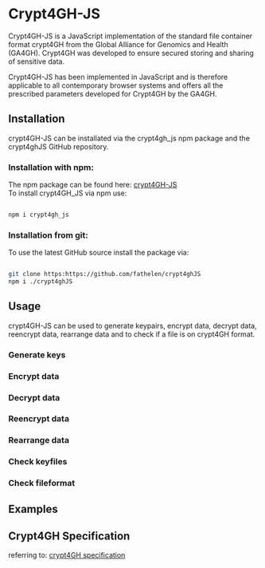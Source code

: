 # Crypt4GH-JS 

Crypt4GH-JS is a JavaScript implementation of the standard file container format crypt4GH from the Global Alliance for Genomics and Health (GA4GH).
Crypt4GH was developed to ensure secured storing and sharing of sensitive data. 

Crypt4GH-JS has been implemented in JavaScript and is therefore applicable to all contemporary browser systems and offers all the prescribed parameters developed for Crypt4GH by the GA4GH.

## Installation 
crypt4GH-JS can be installated via the crypt4gh_js npm package and the crypt4ghJS GitHub repository. 
### Installation with npm: 
The npm package can be found here: [crypt4GH-JS](https://www.npmjs.com/package/crypt4gh_js) <br>
To install crypt4GH_JS via npm use:
```sh

npm i crypt4gh_js

```

 
 ### Installation from git: 
 To use the latest GitHub source install the package via: 
 ```sh

git clone https:https://github.com/fathelen/crypt4ghJS
npm i ./crypt4ghJS

```
 


## Usage 
crypt4GH-JS can be used to generate keypairs, encrypt data, decrypt data, reencrypt data, rearrange data and to check if a file is on crypt4GH format. 

### Generate keys 

### Encrypt data 

### Decrypt data

### Reencrypt data

### Rearrange data 

### Check keyfiles 

### Check fileformat

## Examples

## Crypt4GH Specification 

referring to: [crypt4GH specification](http://samtools.github.io/hts-specs/crypt4gh.pdf)


